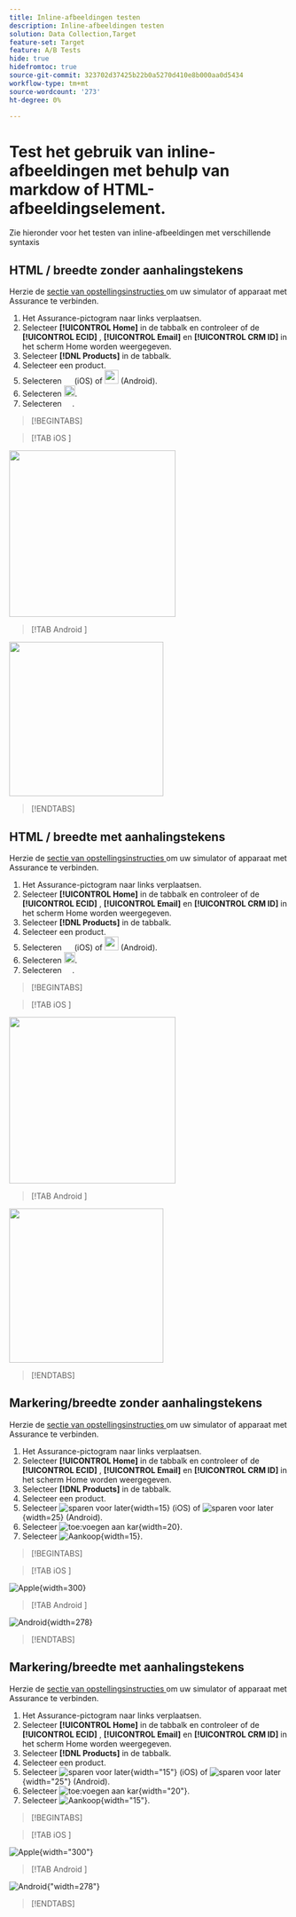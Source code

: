 ```yaml
---
title: Inline-afbeeldingen testen
description: Inline-afbeeldingen testen
solution: Data Collection,Target
feature-set: Target
feature: A/B Tests
hide: true
hidefromtoc: true
source-git-commit: 323702d37425b22b0a5270d410e8b000aa0d5434
workflow-type: tm+mt
source-wordcount: '273'
ht-degree: 0%

---
```



# Test het gebruik van inline-afbeeldingen met behulp van markdow of HTML-afbeeldingselement.

Zie hieronder voor het testen van inline-afbeeldingen met verschillende syntaxis


## HTML / breedte zonder aanhalingstekens

Herzie de [ sectie van opstellingsinstructies ](assurance.md#connecting-to-a-session) om uw simulator of apparaat met Assurance te verbinden.

1. Het Assurance-pictogram naar links verplaatsen.
1. Selecteer **[!UICONTROL Home]** in de tabbalk en controleer of de **[!UICONTROL ECID]** , **[!UICONTROL Email]** en **[!UICONTROL CRM ID]** in het scherm Home worden weergegeven.
1. Selecteer **[!DNL Products]** in de tabbalk.
1. Selecteer een product.
1. Selecteren <img src="assets/saveforlater.png" width="15"> (iOS) of <img src="assets/heart.png" width="25"> (Android).
1. Selecteren <img src="assets/addtocart.png" width="20">.
1. Selecteren <img src="assets/purchase.png" width="15">.

>[!BEGINTABS]

>[!TAB  iOS ]

<img src="./assets/mobile-app-events-3.png" width="300">

>[!TAB  Android ]

<img src="./assets/mobile-app-events-3-android.png" width="278">

>[!ENDTABS]


## HTML / breedte met aanhalingstekens

Herzie de [ sectie van opstellingsinstructies ](assurance.md#connecting-to-a-session) om uw simulator of apparaat met Assurance te verbinden.

1. Het Assurance-pictogram naar links verplaatsen.
1. Selecteer **[!UICONTROL Home]** in de tabbalk en controleer of de **[!UICONTROL ECID]** , **[!UICONTROL Email]** en **[!UICONTROL CRM ID]** in het scherm Home worden weergegeven.
1. Selecteer **[!DNL Products]** in de tabbalk.
1. Selecteer een product.
1. Selecteren <img src="assets/saveforlater.png" width="15"> (iOS) of <img src="assets/heart.png" width="25"> (Android).
1. Selecteren <img src="assets/addtocart.png" width="20">.
1. Selecteren <img src="assets/purchase.png" width="15">.

>[!BEGINTABS]

>[!TAB  iOS ]

<img src="./assets/mobile-app-events-3.png" width="300">

>[!TAB  Android ]

<img src="./assets/mobile-app-events-3-android.png" width="278">

>[!ENDTABS]



## Markering/breedte zonder aanhalingstekens

Herzie de [ sectie van opstellingsinstructies ](assurance.md#connecting-to-a-session) om uw simulator of apparaat met Assurance te verbinden.

1. Het Assurance-pictogram naar links verplaatsen.
1. Selecteer **[!UICONTROL Home]** in de tabbalk en controleer of de **[!UICONTROL ECID]** , **[!UICONTROL Email]** en **[!UICONTROL CRM ID]** in het scherm Home worden weergegeven.
1. Selecteer **[!DNL Products]** in de tabbalk.
1. Selecteer een product.
1. Selecteer ![ sparen voor later ](assets/saveforlater.png){width=15} (iOS) of ![ sparen voor later ](assets/heart.png){width=25} (Android).
1. Selecteer ![ toe:voegen aan kar ](assets/addtocart.png){width=20}.
1. Selecteer ![ Aankoop ](assets/purchase.png){width=15}.

>[!BEGINTABS]

>[!TAB  iOS ]

![ Apple ](assets/mobile-app-events-3.png){width=300}

>[!TAB  Android ]

![ Android ](assets/mobile-app-events-3-android.png){width=278}

>[!ENDTABS]



## Markering/breedte met aanhalingstekens

Herzie de [ sectie van opstellingsinstructies ](assurance.md#connecting-to-a-session) om uw simulator of apparaat met Assurance te verbinden.

1. Het Assurance-pictogram naar links verplaatsen.
1. Selecteer **[!UICONTROL Home]** in de tabbalk en controleer of de **[!UICONTROL ECID]** , **[!UICONTROL Email]** en **[!UICONTROL CRM ID]** in het scherm Home worden weergegeven.
1. Selecteer **[!DNL Products]** in de tabbalk.
1. Selecteer een product.
1. Selecteer ![ sparen voor later ](assets/saveforlater.png){width="15"} (iOS) of ![ sparen voor later ](assets/heart.png){width="25"} (Android).
1. Selecteer ![ toe:voegen aan kar ](assets/addtocart.png){width="20"}.
1. Selecteer ![ Aankoop ](assets/purchase.png){width="15"}.

>[!BEGINTABS]

>[!TAB  iOS ]

![ Apple ](assets/mobile-app-events-3.png){width="300"}

>[!TAB  Android ]

![ Android ](assets/mobile-app-events-3-android.png){&quot;width=278&quot;}

>[!ENDTABS]
